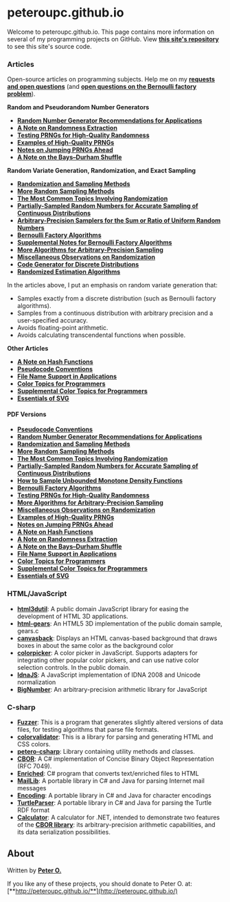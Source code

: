 peteroupc.github.io
====

Welcome to peteroupc.github.io. This page contains more information
on several of my programming projects on GitHub.  View [**this site's repository**](https://github.com/peteroupc/peteroupc.github.io)
to see this site's source code.

<a id=Articles></a>
### Articles

Open-source articles on programming subjects.  Help me on my [**requests and open questions**](./requests.html) (and [**open questions on the Bernoulli factory problem**](./bernreq.html)).

**Random and Pseudorandom Number Generators**

* [**Random Number Generator Recommendations for Applications**](./random.html)
* [**A Note on Randomness Extraction**](./randextract.html)
* [**Testing PRNGs for High-Quality Randomness**](./randomtest.html)
* [**Examples of High-Quality PRNGs**](./hqprng.html)
* [**Notes on Jumping PRNGs Ahead**](./jump.html)
* [**A Note on the Bays&ndash;Durham Shuffle**](./bdshuffle.html)

**Random Variate Generation, Randomization, and Exact Sampling**

* [**Randomization and Sampling Methods**](./randomfunc.html)
* [**More Random Sampling Methods**](./randomnotes.html)
* [**The Most Common Topics Involving Randomization**](./randomcommon.html)
* [**Partially-Sampled Random Numbers for Accurate Sampling of Continuous Distributions**](./exporand.html)
* [**Arbitrary-Precision Samplers for the Sum or Ratio of Uniform Random Numbers**](./uniformsum.html)
* [**Bernoulli Factory Algorithms**](./bernoulli.html)
* [**Supplemental Notes for Bernoulli Factory Algorithms**](./bernsupp.html)
* [**More Algorithms for Arbitrary-Precision Sampling**](./morealg.html)
* [**Miscellaneous Observations on Randomization**](./randmisc.html)
* [**Code Generator for Discrete Distributions**](./autodist.html)
* [**Randomized Estimation Algorithms**](./estimation.html)

In the articles above, I put an emphasis on random variate generation that:

- Samples exactly from a discrete distribution (such as Bernoulli factory algorithms).
- Samples from a continuous distribution with arbitrary precision and a user-specified accuracy.
- Avoids floating-point arithmetic.
- Avoids calculating transcendental functions when possible.

**Other Articles**

* [**A Note on Hash Functions**](./hash.html)
* [**Pseudocode Conventions**](./pseudocode.html)
* [**File Name Support in Applications**](./filenames.html)
* [**Color Topics for Programmers**](./colorgen.html)
* [**Supplemental Color Topics for Programmers**](./suppcolor.html)
* [**Essentials of SVG**](https://peteroupc.github.io/svg.html)

<a id=PDF_Versions></a>
#### PDF Versions

* [**Pseudocode Conventions**](./pseudocode.pdf)
* [**Random Number Generator Recommendations for Applications**](./random.pdf)
* [**Randomization and Sampling Methods**](./randomfunc.pdf)
* [**More Random Sampling Methods**](./randomnotes.pdf)
* [**The Most Common Topics Involving Randomization**](./randomcommon.pdf)
* [**Partially-Sampled Random Numbers for Accurate Sampling of Continuous Distributions**](./exporand.pdf)
* [**How to Sample Unbounded Monotone Density Functions**](./unbounded.pdf)
* [**Bernoulli Factory Algorithms**](./bernoulli.pdf)
* [**Testing PRNGs for High-Quality Randomness**](./randomtest.pdf)
* [**More Algorithms for Arbitrary-Precision Sampling**](https://peteroupc.github.io/morealg.pdf)
* [**Miscellaneous Observations on Randomization**](https://peteroupc.github.io/randmisc.pdf)
* [**Examples of High-Quality PRNGs**](./hqprng.pdf)
* [**Notes on Jumping PRNGs Ahead**](./jump.pdf)
* [**A Note on Hash Functions**](./hash.pdf)
* [**A Note on Randomness Extraction**](./randextract.pdf)
* [**A Note on the Bays&ndash;Durham Shuffle**](./bdshuffle.pdf)
* [**File Name Support in Applications**](./filenames.pdf)
* [**Color Topics for Programmers**](./colorgen.pdf)
* [**Supplemental Color Topics for Programmers**](./suppcolor.pdf)
* [**Essentials of SVG**](https://peteroupc.github.io/svg.pdf)

<a id=HTML_JavaScript></a>
### HTML/JavaScript

* [**html3dutil**](./html3dutil): A public domain JavaScript library for easing the development of HTML 3D applications.
* [**html-gears**](./html-gears): An HTML5 3D implementation of the public domain sample, gears.c
* [**canvasback**](./canvasback): Displays an HTML canvas-based background that draws boxes in about the same color as the background color
* [**colorpicker**](./colorpicker): A color picker in JavaScript. Supports adapters for integrating other popular color pickers, and can use native color selection controls. In the public domain.
* [**IdnaJS**](./IdnaJS): A JavaScript implementation of IDNA 2008 and Unicode normalization
* [**BigNumber**](./BigNumber): An arbitrary-precision arithmetic library for JavaScript

<a id=C_sharp></a>
### C-sharp

* [**Fuzzer**](./Fuzzer): This is a program that generates slightly altered versions
of data files, for testing algorithms that parse file formats.
* [**colorvalidator**](./colorvalidator): This is a library for parsing and generating HTML and CSS colors.
* [**petero-csharp**](./petero-csharp): Library containing utility methods and classes.
* [**CBOR**](./CBOR): A C# implementation of Concise Binary Object Representation (RFC 7049).
* [**Enriched**](./Enriched): C# program that converts text/enriched files to HTML
* [**MailLib**](./MailLib): A portable library in C# and Java for parsing Internet mail messages
* [**Encoding**](./Encoding): A portable library in C# and Java for character encodings
* [**TurtleParser**](./TurtleParser): A portable library in C# and Java for parsing the Turtle RDF format
* [**Calculator**](./Calculator): A calculator for .NET, intended to demonstrate
two features of the [**CBOR library**](./CBOR): its arbitrary-precision arithmetic capabilities, and its data serialization possibilities.

About
-----------

Written by [**Peter O.**](https://github.com/peteroupc/)

If you like any of these projects, you should donate to Peter O.
at: [**http://peteroupc.github.io/**](http://peteroupc.github.io/)
